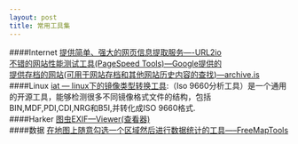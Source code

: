 ```yaml
---
layout: post
title: 常用工具集
---
```

####Internet
[提供简单、强大的网页信息提取服务—-URL2io](http://www.url2io.com/)  
[不错的网站性能测试工具(PageSpeed Tools)—Google提供的](https://developers.google.com/speed/pagespeed/insights/)  
[提供存档的网站(可用于网站存档和其他网站历史内容的查找)—archive.is](http://archive.is)
####Linux
[iat — linux下的镜像类型转换工具](https://sourceforge.net/projects/iat.berlios/):（Iso 9660分析工具）是一个通用的开源工具，能够检测很多不同镜像格式文件的结构，包括BIN,MDF,PDI,CDI,NRG和B5I,并转化成ISO 9660格式.  
####Harker
[图虫EXIF—Viewer(查看器)](http://regex.info/exif.cgi)  
####数据
[在地图上随意勾选一个区域然后进行数据统计的工具—–FreeMapTools](https://www.freemaptools.com/)  
